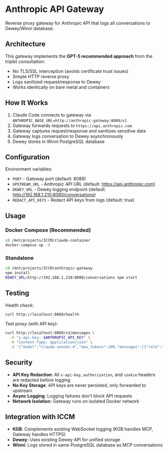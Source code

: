 # Anthropic API Gateway

Reverse proxy gateway for Anthropic API that logs all conversations to Dewey/Winni database.

## Architecture

This gateway implements the **GPT-5 recommended approach** from the triplet consultation:
- No TLS/SSL interception (avoids certificate trust issues)
- Simple HTTP reverse proxy
- Logs sanitized request/response to Dewey
- Works identically on bare metal and containers

## How It Works

1. Claude Code connects to gateway via `ANTHROPIC_BASE_URL=http://anthropic-gateway:8089/v1`
2. Gateway forwards requests to `https://api.anthropic.com`
3. Gateway captures request/response and sanitizes sensitive data
4. Gateway logs conversation to Dewey asynchronously
5. Dewey stores in Winni PostgreSQL database

## Configuration

Environment variables:

- `PORT` - Gateway port (default: 8089)
- `UPSTREAM_URL` - Anthropic API URL (default: https://api.anthropic.com)
- `DEWEY_URL` - Dewey logging endpoint (default: http://192.168.1.210:8080/conversations)
- `REDACT_API_KEYS` - Redact API keys from logs (default: true)

## Usage

### Docker Compose (Recommended)

```bash
cd /mnt/projects/ICCM/claude-container
docker-compose up -d
```

### Standalone

```bash
cd /mnt/projects/ICCM/anthropic-gateway
npm install
DEWEY_URL=http://192.168.1.210:8080/conversations npm start
```

## Testing

Health check:
```bash
curl http://localhost:8089/health
```

Test proxy (with API key):
```bash
curl http://localhost:8089/v1/messages \
  -H "x-api-key: $ANTHROPIC_API_KEY" \
  -H "Content-Type: application/json" \
  -d '{"model":"claude-sonnet-4","max_tokens":100,"messages":[{"role":"user","content":"Hello"}]}'
```

## Security

- **API Key Redaction**: All `x-api-key`, `authorization`, and `cookie` headers are redacted before logging
- **No Key Storage**: API keys are never persisted, only forwarded to upstream
- **Async Logging**: Logging failures don't block API requests
- **Network Isolation**: Gateway runs on isolated Docker network

## Integration with ICCM

- **KGB**: Complements existing WebSocket logging (KGB handles MCP, Gateway handles HTTPS)
- **Dewey**: Uses existing Dewey API for unified storage
- **Winni**: Logs stored in same PostgreSQL database as MCP conversations
